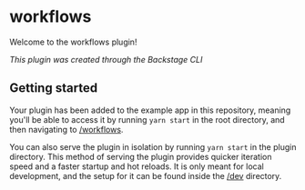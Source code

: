# workflows

Welcome to the workflows plugin!

_This plugin was created through the Backstage CLI_

## Getting started

Your plugin has been added to the example app in this repository, meaning you'll be able to access it by running `yarn start` in the root directory, and then navigating to [/workflows](http://localhost:3000/workflows).

You can also serve the plugin in isolation by running `yarn start` in the plugin directory.
This method of serving the plugin provides quicker iteration speed and a faster startup and hot reloads.
It is only meant for local development, and the setup for it can be found inside the [/dev](./dev) directory.
